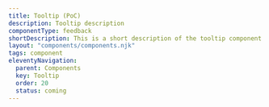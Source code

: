 ```yaml
---
title: Tooltip (PoC)
description: Tooltip description
componentType: feedback
shortDescription: This is a short description of the tooltip component
layout: "components/components.njk"
tags: component
eleventyNavigation:
  parent: Components
  key: Tooltip
  order: 20
  status: coming
---
```


